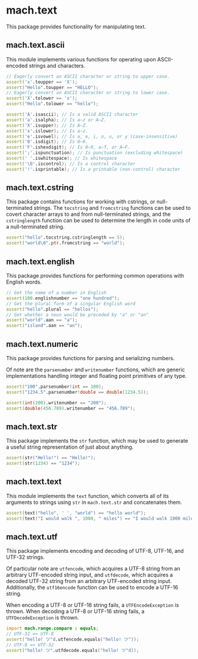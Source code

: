 # mach.text


This package provides functionality for manipulating text.


## mach.text.ascii


This module implements various functions for operating upon ASCII-encoded
strings and characters.

``` D
// Eagerly convert an ASCII character or string to upper case.
assert('x'.toupper == 'X');
assert("Hello".toupper == "HELLO");
// Eagerly convert an ASCII character or string to lower case.
assert('X'.tolower == 'x');
assert("Hello".tolower == "hello");
```

``` D
assert('A'.isascii); // Is a valid ASCII character
assert('a'.isalpha); // Is a–z or A–Z.
assert('X'.isupper); // Is A–Z.
assert('x'.islower); // Is a–z.
assert('e'.isvowel); // Is a, e, i, o, u, or y (case-insensitive)
assert('0'.isdigit); // Is 0–9.
assert('F'.ishexdigit); // Is 0–9, a–f, or A–F.
assert(';'.ispunctuation); // Is punctuation (excluding whitespace)
assert(' '.iswhitespace); // Is whitespace
assert('\0'.iscontrol); // Is a control character
assert('!'.isprintable); // Is a printable (non-control) character
```


## mach.text.cstring


This package contains functions for working with cstrings, or null-terminated
strings.
The `tocstring` and `fromcstring` functions can be used to covert character
arrays to and from null-terminated strings, and the `cstringlength` function
can be used to determine the length in code units of a null-terminated string.

``` D
assert("hello".tocstring.cstringlength == 5);
assert("world\0".ptr.fromcstring == "world");
```


## mach.text.english


This package provides functions for performing common operations with
English words.

``` D
// Get the name of a number in English
assert(100.englishnumber == "one hundred");
// Get the plural form of a singular English word
assert("hello".plural == "hellos");
// Get whether a noun would be preceded by "a" or "an"
assert("world".aan == "a");
assert("island".aan == "an");
```


## mach.text.numeric


This package provides functions for parsing and serializing numbers.

Of note are the `parsenumber` and `writenumber` functions, which are
generic implementations handling integer and floating point primitives of
any type.

``` D
assert("100".parsenumber!int == 100);
assert("1234.5".parsenumber!double == double(1234.5));
```

``` D
assert(int(200).writenumber == "200");
assert(double(456.789).writenumber == "456.789");
```


## mach.text.str


This package implements the `str` function, which may be used to generate a
useful string representation of just about anything.

``` D
assert(str("Hello!") == "Hello!");
assert(str(1234) == "1234");
```


## mach.text.text


This module implements the `text` function, which converts all of its arguments
to strings using `str` in `mach.text.str` and concatenates them.

``` D
assert(text("hello", ' ', "world") == "hello world");
assert(text("I would walk ", 1000, " miles") == "I would walk 1000 miles");
```


## mach.text.utf


This package implements encoding and decoding of UTF-8, UTF-16, and UTF-32
strings.

Of particular note are `utfencode`, which acquires a UTF-8 string from an
arbitrary UTF-encoded string input, and `utfdecode`, which acquires a decoded
UTF-32 string from an arbitrary UTF-encoded string input.
Additionally, the `utf16encode` function can be used to encode a UTF-16
string.

When encoding a UTF-8 or UTF-16 string fails, a `UTFEncodeException` is thrown.
When decoding a UTF-8 or UTF-16 string fails, a `UTFDecodeException` is thrown.

``` D
import mach.range.compare : equals;
// UTF-32 => UTF-8
assert("hello! ツ"d.utfencode.equals("hello! ツ"));
// UTF-8 => UTF-32
assert("hello! ツ".utfdecode.equals("hello! ツ"d));
```


